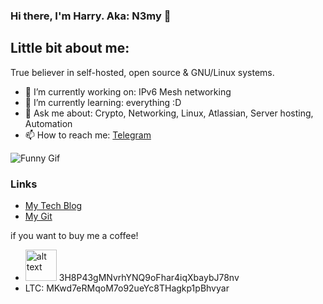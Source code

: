 ### Hi there, I'm Harry. Aka: N3my 👋
## Little bit about me:
True believer in self-hosted, open source & GNU/Linux systems. 

- 🔭 I’m currently working on: IPv6 Mesh networking
- 🌱 I’m currently learning: everything :D
- 💬 Ask me about: Crypto, Networking, Linux, Atlassian, Server hosting, Automation
- 📫 How to reach me: [Telegram](https://web.telegram.org/#/im?p=@n3myy)

![Funny Gif](https://media.giphy.com/media/4byqZCAGVNx72/giphy.gif)

### Links
- [My Tech Blog](https://room01.co.uk)
- [My Git](https://git.room01.co.uk)


if you want to buy me a coffee!
* <img src="https://simpleicons.org/icons/bitcoin.svg" alt="alt text" width="50" height="50"> 3H8P43gMNvrhYNQ9oFhar4iqXbaybJ78nv
* LTC: MKwd7eRMqoM7o92ueYc8THagkp1pBhvyar
